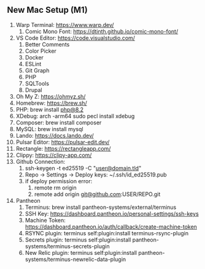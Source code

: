 ## New Mac Setup (M1)



1. Warp Terminal: https://www.warp.dev/
    1. Comic Mono Font: https://dtinth.github.io/comic-mono-font/
2. VS Code Editor: https://code.visualstudio.com/
    1. Better Comments
    2. Color Picker
    3. Docker
    4. ESLint
    5. Git Graph
    6. PHP
    7. SQLTools
    8. Drupal
3. Oh My Z: https://ohmyz.sh/
4. Homebrew: https://brew.sh/
5. PHP: brew install php@8.2
6. XDebug: arch -arm64 sudo pecl install xdebug
7. Composer: brew install composer
8. MySQL: brew install mysql
9. Lando: https://docs.lando.dev/
10. Pulsar Editor: https://pulsar-edit.dev/
11. Rectangle: https://rectangleapp.com/
12. Clippy: https://clipy-app.com/
13. Github Connection:
    1. ssh-keygen -t ed25519 -C "user@domain.tld"
    2. Repo -> Settings -> Deploy keys: ~/.ssh/id_ed25519.pub
    3. if deploy permission error:
        1. remote rm origin
        2. remote add origin git@github.com:USER/REPO.git
14. Pantheon
    1. Terminus: brew install pantheon-systems/external/terminus
    2. SSH Key: https://dashboard.pantheon.io/personal-settings/ssh-keys
    3. Machine Token: https://dashboard.pantheon.io/auth/callback/create-machine-token
    4. RSYNC plugin: terminus self:plugin:install terminus-rsync-plugin
    5. Secrets plugin: terminus self:plugin:install pantheon-systems/terminus-secrets-plugin
    6. New Relic plugin: terminus self:plugin:install pantheon-systems/terminus-newrelic-data-plugin
